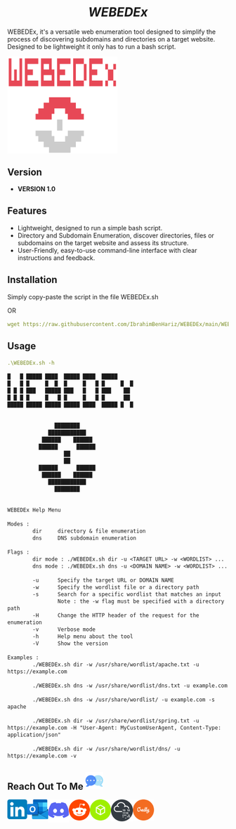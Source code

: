 <h1 align="center"><b><i>WEBEDEx</i></b></h1>

WEBEDEx, it's a versatile web enumeration tool designed to simplify the process of discovering subdomains and directories on a target website. Designed to be lightweight it only has to run a bash script.

<img src="https://github.com/IbrahimBenHariz/WEBEDEx/blob/main/Ressources/LogoWEBEDEx.png" align="center" width="250"/>

## Version
- **VERSION 1.0**

## Features
- Lightweight, designed to run a simple bash script.
- Directory and Subdomain Enumeration, discover directories, files or subdomains on the target website and assess its structure.
- User-Friendly, easy-to-use command-line interface with clear instructions and feedback.

## Installation
Simply copy-paste the script in the file WEBEDEx.sh

OR

```yaml
wget https://raw.githubusercontent.com/IbrahimBenHariz/WEBEDEx/main/WEBEDEx.sh
```

## Usage
```yaml
.\WEBEDEx.sh -h
```

```console
█   █ █████ ████  █████ ████  █████
█   █ █     █  █  █     █   █ █     █  █
█ █ █ ███   █████ ███   █   █ ███    ██
█ █ █ █     █   █ █     █   █ █      ██
█████ █████ █████ █████ ████  █████ █  █


               ████████
             ████████████
           ██████    ██████
          ██████      ██████
                  ██
                  ██
          ██████      ██████
           ██████    ██████
             ████████████
               ████████


WEBEDEx Help Menu

Modes :
        dir     directory & file enumeration
        dns     DNS subdomain enumeration

Flags :
        dir mode : ./WEBEDEx.sh dir -u <TARGET URL> -w <WORDLIST> ...
        dns mode : ./WEBEDEx.sh dns -u <DOMAIN NAME> -w <WORDLIST> ...

        -u      Specify the target URL or DOMAIN NAME
        -w      Specify the wordlist file or a directory path
        -s      Search for a specific wordlist that matches an input
                Note : the -w flag must be specified with a directory path
        -H      Change the HTTP header of the request for the enumeration
        -v      Verbose mode
        -h      Help menu about the tool
        -V      Show the version

Examples :
        ./WEBEDEx.sh dir -w /usr/share/wordlist/apache.txt -u https://example.com

        ./WEBEDEx.sh dns -w /usr/share/wordlist/dns.txt -u example.com

        ./WEBEDEx.sh dns -w /usr/share/wordlist/ -u example.com -s apache

        ./WEBEDEx.sh dir -w /usr/share/wordlist/spring.txt -u https://example.com -H "User-Agent: MyCustomUserAgent, Content-Type: application/json"

        ./WEBEDEx.sh dir -w /usr/share/wordlist/dns/ -u https://example.com -v
```

## Reach Out To Me <img alt="Contact Icon" width="40px" src="https://github.com/IbrahimBenHariz/IbrahimBenHariz/blob/main/PortfolioResources/ReachOutToMe.png"/>

[<img alt="LinkedIn" align="left" width="45px" src="https://github.com/IbrahimBenHariz/IbrahimBenHariz/blob/main/PortfolioResources/LinkedInIcon.svg"/>][linkedin]
[<img alt="Outlook" align="left" width="48px" src="https://github.com/IbrahimBenHariz/IbrahimBenHariz/blob/main/PortfolioResources/OutlookIcon.svg"/>][outlook]
[<img alt="Discord" align="left" width="47px" src="https://github.com/IbrahimBenHariz/IbrahimBenHariz/blob/main/PortfolioResources/DiscordIcon.svg"/>][discord]
[<img alt="Reddit" align="left" width="48px" src="https://github.com/IbrahimBenHariz/IbrahimBenHariz/blob/main/PortfolioResources/RedditIcon.png"/>][reddit]
[<img alt="Hack The Box" align="left" width="48px" src="https://github.com/IbrahimBenHariz/IbrahimBenHariz/blob/main/PortfolioResources/HackTheBoxIcon.svg"/>][hackthebox]
[<img alt="Try Hack Me" align="left" width="50px" src="https://github.com/IbrahimBenHariz/IbrahimBenHariz/blob/main/PortfolioResources/TryHackMeIcon.png"/>][tryhackme]
[<img alt="Credly" align="left" width="48px" src="https://github.com/IbrahimBenHariz/IbrahimBenHariz/blob/main/PortfolioResources/CredlyIcon.svg"/>][credly]


[linkedin]: https://www.linkedin.com/in/ibrahim-benhariz
[outlook]: mailto:ibrahim.benhariz@outlook.com
[discord]: https://discord.com/users/1111590525066297464
[reddit]: https://www.reddit.com/user/IbrahimBenHariz
[hackthebox]: https://app.hackthebox.com/profile/1525863
[tryhackme]: https://tryhackme.com/p/IbrahimBenHariz
[credly]: https://www.credly.com/users/ibrahim-ben-hariz
